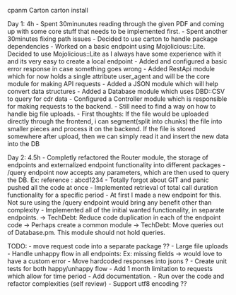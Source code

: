 cpanm Carton
carton install

Day 1: 4h
    - Spent 30minunutes reading through the given PDF and coming up with some core stuff that needs to be implemented first. 
    - Spent another 30minutes fixing path issues
    - Decided to use carton to handle package dependencies
    - Worked on a basic endpoint using Mojolicious::Lite. Decided to use Mojolicious::Lite as I always have some experience with it and its very easy to create a local endpoint
    - Added and configured a basic error response in case something goes wrong
    - Added RestApi module which for now holds a single attribute user_agent and will be the core module for making API requests
    - Added a JSON module which will help convert data structures
    - Added a Database module which uses DBD::CSV to query for cdr data
    - Configured a Controller module which is responsible for making requests to the backend.
    - Still need to find a way on how to handle big file uploads. 
        - First thoughts: If the file would be uploaded directly through the frontend, i can segment(split into chunks) the file into smaller pieces and process it on the backend.
        If the file is stored somewhere after upload, then we can simply read it and insert the new data into the DB
    
Day 2: 4.5h
    - Completly refactored the Router module, the storage of endpoints and externalized endpoint functionality into different packages
    - /query endpoint now accepts any parameters, which are then used to query the DB. Ex: reference : abcd1234
    - Totally forgot about GIT and panic pushed all the code at once
    - Implemented retrieval of total call duration functionality for a specific period - 
        At first I made a new endpoint for this. Not sure using the /query endpoint would bring any benefit other than complexity
    - Implemented all of the initial wanted functionality, in separate endpoints.
        -> TechDebt: Reduce code duplication in each of the endpoint code -> Perhaps create a common module 
        -> TechDebt: Move queries out of Database.pm. This module should not hold queries.
        
TODO: 
    - move request code into a separate package ??
    - Large file uploads
    - Handle unhappy flow in all endpoints: Ex: missing fields -> would love to have a custom error
    - Move hardcoded responses into jsons ?
    - Create unit tests for both happy/unhappy flow
    - Add 1 month limitation to requests which allow for time period
    - Add documentation.
    - Run over the code and refactor complexities (self review)
    - Support utf8 encoding ??